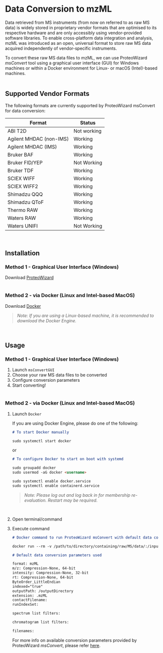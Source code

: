 # Data Conversion to mzML

Data retrieved from MS instruments (from now on referred to as raw MS data) is widely stored in proprietary vendor formats that are optimised to its respective hardware and are only accessibly using vendor-provided software libraries. To enable cross-platform data integration and analysis, mzML was introduced as an open, universal format to store raw MS data acquired independently of vendor-specific instruments.

To convert these raw MS data files to mzML, we can use ProteoWizard _msConvert_ tool using a graphical user interface (GUI) for Windows machines or within a Docker environment for Linux- or macOS (Intel)-based machines.  
<br>

## Supported Vendor Formats

The following formats are currently supported by ProteoWizard msConvert for data conversion:

| Format                  | Status      |
| ----------------------- | ----------- |
| ABI T2D                 | Not working |
| Agilent MHDAC (non-IMS) | Working     |
| Agilent MHDAC (IMS)     | Working     |
| Bruker BAF              | Working     |
| Bruker FID/YEP          | Not Working |
| Bruker TDF              | Working     |
| SCIEX WIFF              | Working     |
| SCIEX WIFF2             | Working     |
| Shimadzu QQQ            | Working     |
| Shimadzu QToF           | Working     |
| Thermo RAW              | Working     |
| Waters RAW              | Working     |
| Waters UNIFI            | Not Working |

<br>

## Installation

### Method 1 - Graphical User Interface (Windows)

Download [ProteoWizard][pwiz-download]  
<br>

### Method 2 - via Docker (Linux and Intel-based MacOS)

Download [Docker][docker-url]

> _Note: If you are using a Linux-based machine, it is recommended to download the Docker Engine._

<br>

## Usage

### Method 1 - Graphical User Interface (Windows)

1. Launch `msConvertGUI`
2. Choose your raw MS data files to be converted
3. Configure conversion parameters
4. Start converting!  
   <br>

### Method 2 - via Docker (Linux and Intel-based MacOS)

1. Launch `Docker`

   If you are using Docker Engine, please do one of the following:

   ```md
   # To start Docker manually

   sudo systemctl start docker
   ```

   or

   ```md
   # To configure Docker to start on boot with systemd

   sudo groupadd docker
   sudo usermod -aG docker <username>

   sudo systemctl enable docker.service
   sudo systemctl enable containerd.service
   ```

   > _Note: Please log out and log back in for membership re-evaluation. Restart may be required._

<br>

2. Open terminal/command

3. Execute command

   ```md
   # Docker command to run ProteoWizard msConvert with default data conversion parameters

   docker run --rm -v /path/to/directory/containing/raw/MS/data/:/inputDirectory -v /path/to/output/directory/:/outputDirectory proteowizard/pwiz-skyline-i-agree-to-the-vendor-licenses wine msconvert /inputDirectory/_._ -o /outputDirectory

   # Default data conversion parameters used

   format: mzML
   m/z: Compression-None, 64-bit
   intensity: Compression-None, 32-bit
   rt: Compression-None, 64-bit
   ByteOrder_LittleEndian
   indexed="true"
   outputPath: /outputDirectory
   extension: .mzML
   contactFilename:
   runIndexSet:

   spectrum list filters:

   chromatogram list filters:

   filenames:
   ```

   For more info on available conversion parameters provided by ProteoWizard _msConvert_, please refer [here][msconvert-doc].

<!-- URLs used in the markdown document-->

[pwiz-download]: https://proteowizard.sourceforge.io/download.html
[docker-url]: https://docs.docker.com/engine/install/
[msconvert-doc]: https://proteowizard.sourceforge.io/tools/msconvert.html
